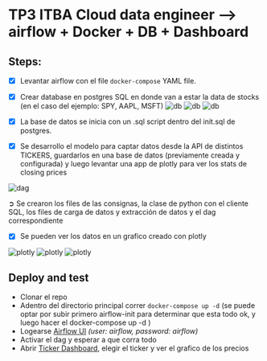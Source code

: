 # TP3 ITBA Cloud data engineer --> airflow + Docker + DB + Dashboard



## Steps:

- [x] Levantar airflow con el file `docker-compose` YAML file.

- [x] Crear database en postgres SQL en donde van a estar la data de stocks (en el caso del ejemplo: SPY, AAPL, MSFT)
![db](/documentation/database_scheme.PNG "db scheme")
![db](/documentation/database_list_of_databases.PNG "db databases")
![db](/documentation/database_tables.PNG "db tables")

- [x] La base de datos se inicia con un .sql script dentro del init.sql de postgres. 

- [x] Se desarrollo el modelo para captar datos desde la API de distintos TICKERS, guardarlos en una base de datos (previamente creada y configurada) y luego levantar una app de plotly para ver los stats de closing prices

![dag](/documentation/DAG_airflow.PNG "DAG")


➲ Se crearon los files de las consignas, la clase de python con el cliente SQL, los files de carga de datos y extracción de datos y el dag correspondiente

- [x] Se pueden ver los datos en un grafico creado con plotly

![plotly](/documentation/dash_pic1.PNG "plotly")
![plotly](/documentation/dash_pic2.PNG "plotly")
![plotly](/documentation/dash_pic3.PNG "plotly")




## Deploy and test

- Clonar el repo
- Adentro del directorio principal correr `docker-compose up -d` (se puede optar por subir primero airflow-init para determinar que esta todo ok, y luego hacer el docker-compose up -d )
- Logearse [Airflow UI](http://localhost:8080) _(user: airflow, password: airflow)_
- Activar el dag y esperar a que corra todo
- Abrir [Ticker Dashboard](http://127.0.0.1:8050), elegir el ticker y ver el grafico de los precios
           